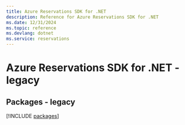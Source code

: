 ```yaml
---
title: Azure Reservations SDK for .NET
description: Reference for Azure Reservations SDK for .NET
ms.date: 12/31/2024
ms.topic: reference
ms.devlang: dotnet
ms.service: reservations
---
```

# Azure Reservations SDK for .NET - legacy
## Packages - legacy
[!INCLUDE [packages](reservations-index.md)]
